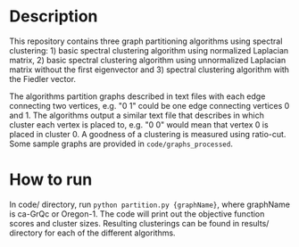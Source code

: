 # Description

This repository contains three graph partitioning algorithms using spectral clustering: 1) basic spectral clustering algorithm using normalized Laplacian matrix, 2) basic spectral clustering algorithm using unnormalized Laplacian matrix without the first eigenvector and 3) spectral clustering algorithm with the Fiedler vector.

The algorithms partition graphs described in text files with each edge connecting two vertices, e.g. "0 1" could be one edge connecting vertices 0 and 1. The algorithms output a similar text file that describes in which cluster each vertex is placed to, e.g. "0 0" would mean that vertex 0 is placed in cluster 0. A goodness of a clustering is measured using ratio-cut. Some sample graphs are provided in ```code/graphs_processed```.

# How to run

In code/ directory, run ```python partition.py {graphName}```, where graphName is ca-GrQc or Oregon-1. The code will print out the objective function scores and cluster sizes. Resulting clusterings can be found in results/ directory for each of the different algorithms.
